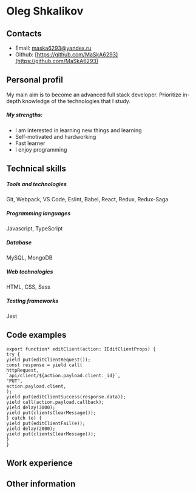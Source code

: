 # Oleg Shkalikov

## Contacts
* Email: maska6293@yandex.ru
* Github: [https://github.com/MaSkA6293](https://github.com/MaSkA6293)

## Personal profil

My main aim is to become an advanced full stack developer. Prioritize in-depth knowledge of the technologies that I study.
##### My strengths: 

* I am interested in learning new things and learning
* Self-motivated and hardworking
* Fast learner
* I enjoy programming

## Technical skills
##### Tools and technologies

Git, Webpack, VS Code, Eslint, Babel, React, Redux, Redux-Saga

##### Programming languages
Javascript, TypeScript
##### Database
MySQL, MongoDB
##### Web technologies
HTML, CSS, Sass
##### Testing frameworks
Jest

## Code examples
```
export function* editClient(action: IEditClientProps) {
try {
yield put(editClientRequest());
const response = yield call(
httpRequest,
`api/client/${action.payload.client._id}`,
"PUT",
action.payload.client,
);
yield put(editClientSuccess(response.data));
yield call(action.payload.callback);
yield delay(3000);
yield put(clientsClearMessage());
} catch (e) {
yield put(editClientFail(e));
yield delay(2000);
yield put(clientsClearMessage());
}
}
```

## Work experience

## Other information